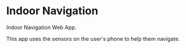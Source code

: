 # Indoor Navigation

Indoor Navigation Web App.

This app uses the sensors on the user's phone to help them navigate.
